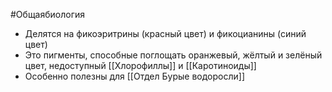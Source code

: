 #Общаябиология 
- Делятся на фикоэритрины (красный цвет) и фикоцианины (синий цвет)
- Это пигменты, способные поглощать оранжевый, жёлтый и зелёный цвет, недоступный [[Хлорофиллы]] и [[Каротиноиды]]
- Особенно полезны для [[Отдел Бурые водоросли]]